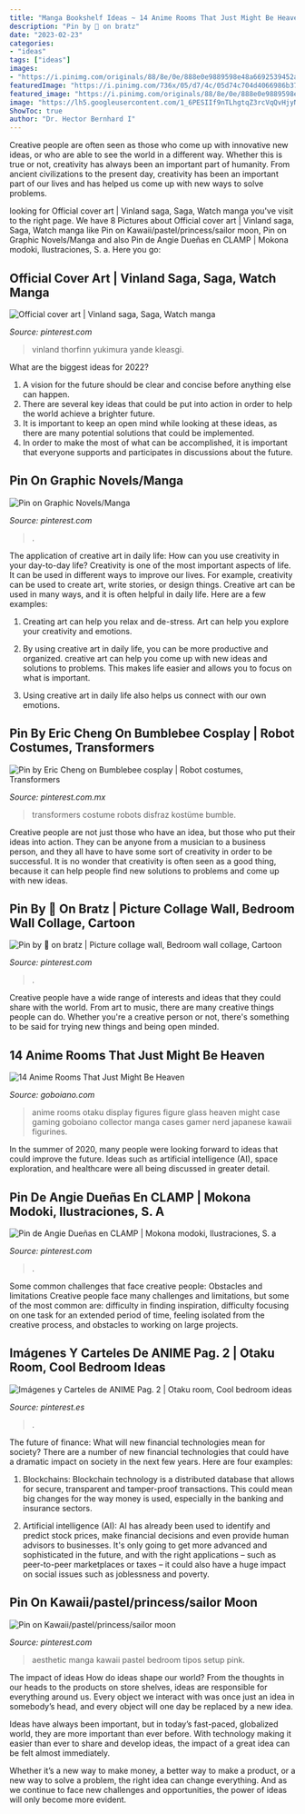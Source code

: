 ```yaml
---
title: "Manga Bookshelf Ideas ~ 14 Anime Rooms That Just Might Be Heaven"
description: "Pin by 💓 on bratz"
date: "2023-02-23"
categories:
- "ideas"
tags: ["ideas"]
images:
- "https://i.pinimg.com/originals/88/8e/0e/888e0e9889598e48a6692539452ad846.jpg"
featuredImage: "https://i.pinimg.com/736x/05/d7/4c/05d74c704d4066986b37c0c77473137e.jpg"
featured_image: "https://i.pinimg.com/originals/88/8e/0e/888e0e9889598e48a6692539452ad846.jpg"
image: "https://lh5.googleusercontent.com/1_6PESIIf9nTLhgtqZ3rcVqQvHjyNwcsLMm1DdYqEBxrBNuX5h52cHLvoXG_1xqRRc7lKC4zK4F9FD2bOpfseCZ2bC0At4qVf-JgeJgW-fcaEqrY2m5QQ7M3gyEKwfUrK44rutk"
ShowToc: true
author: "Dr. Hector Bernhard I"
---
```



Creative people are often seen as those who come up with innovative new ideas, or who are able to see the world in a different way. Whether this is true or not, creativity has always been an important part of humanity. From ancient civilizations to the present day, creativity has been an important part of our lives and has helped us come up with new ways to solve problems.

	

		
looking for Official cover art | Vinland saga, Saga, Watch manga you've visit to the right page. We have 8 Pictures about Official cover art | Vinland saga, Saga, Watch manga like Pin on Kawaii/pastel/princess/sailor moon, Pin on Graphic Novels/Manga and also Pin de Angie Dueñas en CLAMP | Mokona modoki, Ilustraciones, S. a. Here you go:
		
    
## Official Cover Art | Vinland Saga, Saga, Watch Manga

<img loading=lazy src="https://i.pinimg.com/originals/35/3c/9b/353c9b52f212ada10fa6fb051095b1cb.jpg" onerror="this.onerror=null;this.src='https://tse2.mm.bing.net/th?id=OIP.fauAV-lPNVzANWEq61OHagHaKb&amp;pid=15.1';" alt="Official cover art | Vinland saga, Saga, Watch manga">

_Source: pinterest.com_

>vinland thorfinn yukimura yande kleasgi. 

	

What are the biggest ideas for 2022?
1. A vision for the future should be clear and concise before anything else can happen. 
2. There are several key ideas that could be put into action in order to help the world achieve a brighter future. 
3. It is important to keep an open mind while looking at these ideas, as there are many potential solutions that could be implemented. 
4. In order to make the most of what can be accomplished, it is important that everyone supports and participates in discussions about the future.

    
## Pin On Graphic Novels/Manga

<img loading=lazy src="https://i.pinimg.com/originals/4e/d7/bc/4ed7bc4cb975463ea0f2588f47ee88b0.png" onerror="this.onerror=null;this.src='https://tse3.mm.bing.net/th?id=OIP.vFl6jFRHYvfmv6Ttg8fsnAAAAA&amp;pid=15.1';" alt="Pin on Graphic Novels/Manga">

_Source: pinterest.com_

>. 

	

The application of creative art in daily life: How can you use creativity in your day-to-day life?
Creativity is one of the most important aspects of life. It can be used in different ways to improve our lives. For example, creativity can be used to create art, write stories, or design things. Creative art can be used in many ways, and it is often helpful in daily life. Here are a few examples: 
1) Creating art can help you relax and de-stress. Art can help you explore your creativity and emotions.

2) By using creative art in daily life, you can be more productive and organized. creative art can help you come up with new ideas and solutions to problems. This makes life easier and allows you to focus on what is important.

3) Using creative art in daily life also helps us connect with our own emotions.

    
## Pin By Eric Cheng On Bumblebee Cosplay | Robot Costumes, Transformers

<img loading=lazy src="https://i.pinimg.com/736x/10/cb/64/10cb64ea694f776b50677e5e9aeb3316.jpg" onerror="this.onerror=null;this.src='https://tse4.mm.bing.net/th?id=OIP.YtmXT9NJUAs5hq8d0wSj7QHaJ3&amp;pid=15.1';" alt="Pin by Eric Cheng on Bumblebee cosplay | Robot costumes, Transformers">

_Source: pinterest.com.mx_

>transformers costume robots disfraz kostüme bumble. 

	

Creative people are not just those who have an idea, but those who put their ideas into action. They can be anyone from a musician to a business person, and they all have to have some sort of creativity in order to be successful. It is no wonder that creativity is often seen as a good thing, because it can help people find new solutions to problems and come up with new ideas.

    
## Pin By 💓 On Bratz | Picture Collage Wall, Bedroom Wall Collage, Cartoon

<img loading=lazy src="https://i.pinimg.com/736x/05/d7/4c/05d74c704d4066986b37c0c77473137e.jpg" onerror="this.onerror=null;this.src='https://tse1.mm.bing.net/th?id=OIP.zo4yNob8PsRklWEGzxgfAwHaJR&amp;pid=15.1';" alt="Pin by 💓 on bratz | Picture collage wall, Bedroom wall collage, Cartoon">

_Source: pinterest.com_

>. 

	

Creative people have a wide range of interests and ideas that they could share with the world. From art to music, there are many creative things people can do. Whether you're a creative person or not, there's something to be said for trying new things and being open minded.

    
## 14 Anime Rooms That Just Might Be Heaven

<img loading=lazy src="https://lh5.googleusercontent.com/1_6PESIIf9nTLhgtqZ3rcVqQvHjyNwcsLMm1DdYqEBxrBNuX5h52cHLvoXG_1xqRRc7lKC4zK4F9FD2bOpfseCZ2bC0At4qVf-JgeJgW-fcaEqrY2m5QQ7M3gyEKwfUrK44rutk" onerror="this.onerror=null;this.src='https://tse3.mm.bing.net/th?id=OIP.fTZOlCD4Jiq4o7JY3Par0wHaFj&amp;pid=15.1';" alt="14 Anime Rooms That Just Might Be Heaven">

_Source: goboiano.com_

>anime rooms otaku display figures figure glass heaven might case gaming goboiano collector manga cases gamer nerd japanese kawaii figurines. 

	

In the summer of 2020, many people were looking forward to ideas that could improve the future. Ideas such as artificial intelligence (AI), space exploration, and healthcare were all being discussed in greater detail. 

    
## Pin De Angie Dueñas En CLAMP | Mokona Modoki, Ilustraciones, S. A

<img loading=lazy src="https://i.pinimg.com/originals/88/8e/0e/888e0e9889598e48a6692539452ad846.jpg" onerror="this.onerror=null;this.src='https://tse3.mm.bing.net/th?id=OIP.j-u6o8f2OuDcZclU-ioZcAHaFK&amp;pid=15.1';" alt="Pin de Angie Dueñas en CLAMP | Mokona modoki, Ilustraciones, S. a">

_Source: pinterest.com_

>. 

	

Some common challenges that face creative people: Obstacles and limitations
Creative people face many challenges and limitations, but some of the most common are: difficulty in finding inspiration, difficulty focusing on one task for an extended period of time, feeling isolated from the creative process, and obstacles to working on large projects.

    
## Imágenes Y Carteles De ANIME Pag. 2 | Otaku Room, Cool Bedroom Ideas

<img loading=lazy src="https://i.pinimg.com/736x/43/0f/af/430faf0ead6e216e46a779c28e0b1cbb--otaku-anime-anime-manga.jpg" onerror="this.onerror=null;this.src='https://tse3.mm.bing.net/th?id=OIP.e7TjSGgvX0HqkIj0Zabq2gHaGY&amp;pid=15.1';" alt="Imágenes y Carteles de ANIME Pag. 2 | Otaku room, Cool bedroom ideas">

_Source: pinterest.es_

>. 

	

The future of finance: What will new financial technologies mean for society?
There are a number of new financial technologies that could have a dramatic impact on society in the next few years. Here are four examples:
1. Blockchains: Blockchain technology is a distributed database that allows for secure, transparent and tamper-proof transactions. This could mean big changes for the way money is used, especially in the banking and insurance sectors.

2. Artificial intelligence (AI): AI has already been used to identify and predict stock prices, make financial decisions and even provide human advisors to businesses. It's only going to get more advanced and sophisticated in the future, and with the right applications – such as peer-to-peer marketplaces or taxes – it could also have a huge impact on social issues such as joblessness and poverty.


    
## Pin On Kawaii/pastel/princess/sailor Moon

<img loading=lazy src="https://i.pinimg.com/736x/8e/04/76/8e04766a28f3cfd24b97d072ab97b6b2--pastel-room-room-goals.jpg" onerror="this.onerror=null;this.src='https://tse4.mm.bing.net/th?id=OIP.KL5t7r3PR5_RDx-WtAU_uwHaHb&amp;pid=15.1';" alt="Pin on Kawaii/pastel/princess/sailor moon">

_Source: pinterest.com_

>aesthetic manga kawaii pastel bedroom tipos setup pink. 

	

The impact of ideas
How do ideas shape our world?
From the thoughts in our heads to the products on store shelves, ideas are responsible for everything around us. Every object we interact with was once just an idea in somebody’s head, and every object will one day be replaced by a new idea.

Ideas have always been important, but in today’s fast-paced, globalized world, they are more important than ever before. With technology making it easier than ever to share and develop ideas, the impact of a great idea can be felt almost immediately.

Whether it’s a new way to make money, a better way to make a product, or a new way to solve a problem, the right idea can change everything. And as we continue to face new challenges and opportunities, the power of ideas will only become more evident.

